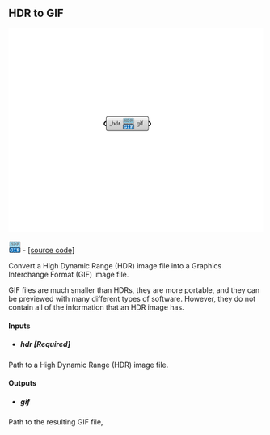 ## HDR to GIF

![](../../images/components/HDR_to_GIF.png)

![](../../images/icons/HDR_to_GIF.png) - [[source code]](https://github.com/ladybug-tools/honeybee-grasshopper-radiance/blob/master/honeybee_grasshopper_radiance/src//HB%20HDR%20to%20GIF.py)


Convert a High Dynamic Range (HDR) image file into a Graphics Interchange Format (GIF) image file. 

GIF files are much smaller than HDRs, they are more portable, and they can be previewed with many different types of software. However, they do not contain all of the information that an HDR image has. 



#### Inputs
* ##### hdr [Required]
Path to a High Dynamic Range (HDR) image file. 

#### Outputs
* ##### gif
Path to the resulting GIF file, 